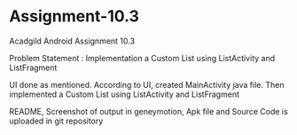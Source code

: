 # Assignment-10.3
Acadgild Android Assignment 10.3

Problem Statement : Implementation a Custom List using ListActivity and ListFragment

UI done as mentioned. According to UI, created MainActivity java file. Then implemented a Custom List using ListActivity and ListFragment

README, Screenshot of output in geneymotion, Apk file and Source Code is uploaded in git repository
